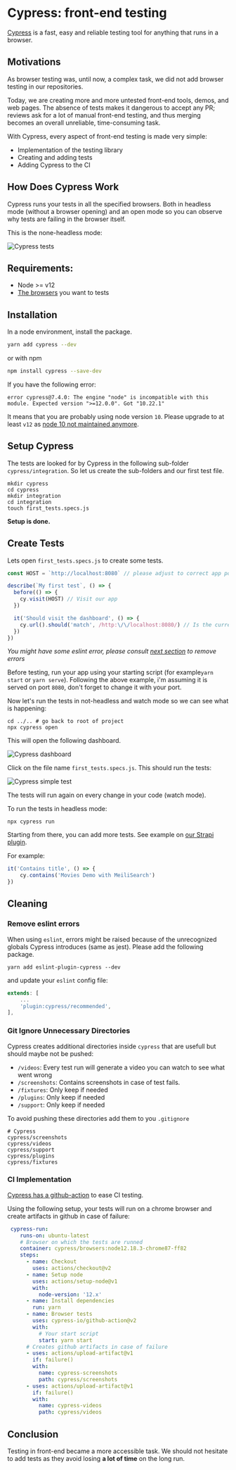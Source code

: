 # Cypress: front-end testing

[Cypress](https://www.cypress.io/) is a fast, easy and reliable testing tool for anything that runs in a browser.

## Motivations

As browser testing was, until now, a complex task, we did not add browser testing in our repositories.

Today, we are creating more and more untested front-end tools, demos, and web pages. The absence of tests makes it dangerous to accept any PR; reviews ask for a lot of manual front-end testing, and thus merging becomes an overall unreliable, time-consuming task.

With Cypress, every aspect of front-end testing is made very simple: 

- Implementation of the testing library
- Creating and adding tests
- Adding Cypress to the CI

## How Does Cypress Work

Cypress runs your tests in all the specified browsers. Both in headless mode (without a browser opening) and an open mode so you can observe why tests are failing in the browser itself.

This is the none-headless mode:

![Cypress tests](../assets/gifs/cypress.gif)



## Requirements:
- Node >= v12
- [The browsers](https://docs.cypress.io/guides/guides/launching-browsers) you want to tests


## Installation

In a node environment, install the package.

```bash
yarn add cypress --dev
```

or with npm 
```bash
npm install cypress --save-dev
```

If you have the following error: 
```
error cypress@7.4.0: The engine "node" is incompatible with this module. Expected version ">=12.0.0". Got "10.22.1"
```
It means that you are probably using node version `10`. Please upgrade to at least `v12` as [node 10 not maintained anymore](https://endoflife.date/nodejs). 


## Setup Cypress

The tests are looked for by Cypress in the following sub-folder `cypress/integration`. So let us create the sub-folders and our first test file. 

```
mkdir cypress
cd cypress
mkdir integration
cd integration 
touch first_tests.specs.js
```

**Setup is done.**

## Create Tests 

Lets open `first_tests.specs.js` to create some tests. 

```js
const HOST = `http://localhost:8080` // please adjust to correct app port

describe(`My first test`, () => {
  before(() => {
    cy.visit(HOST) // Visit our app
  })

  it('Should visit the dashboard', () => {
    cy.url().should('match', /http:\/\/localhost:8080/) // Is the current URL our host
  })
})
```
_You might have some eslint error, please consult [next section](#cleaning) to remove errors_

Before testing, run your app using your starting script (for example`yarn start` or `yarn serve`). Following the above example, i'm assuming it is served on port `8080`, don't forget to change it with your port.

Now let's run the tests in not-headless and watch mode so we can see what is happening: 

```
cd ../.. # go back to root of project
npx cypress open
```

This will open the following dashboard.

![Cypress dashboard](../assets/screenshots/dashboard.png)


Click on the file name `first_tests.specs.js`. This should run the tests: 

![Cypress simple test](../assets/gifs/simple_test.gif)

The tests will run again on every change in your code (watch mode).

To run the tests in headless mode: 
```
npx cypress run
```

Starting from there, you can add more tests. See example on [our Strapi plugin](https://github.com/meilisearch/strapi-plugin-meilisearch/blob/main/cypress/integration/ui_spec.js).

For example: 
```js
it('Contains title', () => {
    cy.contains('Movies Demo with MeiliSearch')
})
```

## Cleaning

### Remove eslint errors

When using `eslint`, errors might be raised because of the unrecognized globals Cypress introduces (same as jest).
Please add the following package.

```
yarn add eslint-plugin-cypress --dev
```

and update your `eslint` config file: 

```js
extends: [
    ...
    'plugin:cypress/recommended',
],
```

### Git Ignore Unnecessary Directories

Cypress creates additional directories inside `cypress` that are usefull but should maybe not be pushed: 

- `/videos`: Every test run will generate a video you can watch to see what went wrong
- `/screenshots`: Contains screenshots in case of test fails.
- `/fixtures`: Only keep if needed 
- `/plugins`: Only keep if needed
- `/support`: Only keep if needed

To avoid pushing these directories add them to you `.gitignore`

```
# Cypress
cypress/screenshots
cypress/videos
cypress/support
cypress/plugins
cypress/fixtures
```


### CI Implementation

[Cypress has a github-action](https://github.com/cypress-io/github-action) to ease CI testing. 

Using the following setup, your tests will run on a chrome browser and create artifacts in github in case of failure:
```yml
 cypress-run:
    runs-on: ubuntu-latest
    # Browser on which the tests are runned
    container: cypress/browsers:node12.18.3-chrome87-ff82
    steps:
      - name: Checkout
        uses: actions/checkout@v2
      - name: Setup node
        uses: actions/setup-node@v1
        with:
          node-version: '12.x'
      - name: Install dependencies
        run: yarn
      - name: Browser tests
        uses: cypress-io/github-action@v2
        with:
          # Your start script
          start: yarn start
      # Creates github artifacts in case of failure
      - uses: actions/upload-artifact@v1
        if: failure()
        with:
          name: cypress-screenshots
          path: cypress/screenshots
      - uses: actions/upload-artifact@v1
        if: failure()
        with:
          name: cypress-videos
          path: cypress/videos
```


## Conclusion

Testing in front-end became a more accessible task. We should not hesitate to add tests as they avoid losing **a lot of time** on the long run. 
